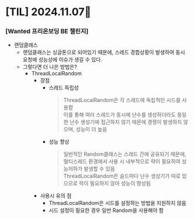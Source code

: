 # [TIL] 2024.11.07📒

### [Wanted 프리온보딩 BE 챌린지]

* 랜덤클래스
  * 랜덤클래스는 싱글톤으로 되어있기 때문에, 스레드 경합상황이 발생하여 동시 요청에 성능상에 이슈가 생길 수 있다.
  * 그렇다면 더 나은 방법은?
    * ThreadLocalRandom
      * 장점
        * 스레드 독립성
          > ThreadLocalRandom은 각 스레드에 독립적인 시드를 사용함    
          > 이를 통해 여러 스레드가 동시에 난수를 생성하더라도 동일한 난수 생성기에 접근하지 않기 때문에 경쟁이 발생하지 않으며, 성능이 더 높음
        * 성능 향상
          > 일반적인 Random클래스는 스레드 간에 공유되기 때문에, 멀티스레드 환경에서 사용 시 내부적으로 락이 필요하여 성능저하가 발생할 수 있음     
          > ThreadLocalRandom은 슬드마다 난수 생성기가 따로 있으므로 락이 필요하지 않아 성능이 향상됨
      * 사용시 유의 점
        * ThreadLocalRandom은 시드를 설정하는 방법을 지원하지 않음
        * 시드 설정이 필요한 경우 일반 Random을 사용해야 함

